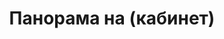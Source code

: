 ---
layout: panorama
parent: '/projects/private/the-alchimist'
image: 'http://hub.acherno.com/svn/alhimika/Site/Panorami/Trayan_Ivan_Vaov_Kabinet_Panorama_01_N.jpg'
title: 'Панорама на (кабинет)'
sitemap: false
---